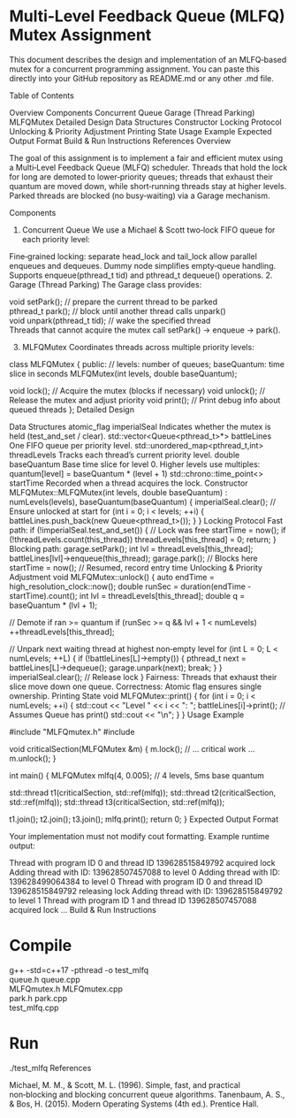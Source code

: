 # Multi‑Level Feedback Queue (MLFQ) Mutex Assignment

This document describes the design and implementation of an MLFQ‑based mutex for a concurrent programming assignment. You can paste this directly into your GitHub repository as README.md or any other .md file.

Table of Contents

Overview
Components
Concurrent Queue
Garage (Thread Parking)
MLFQMutex
Detailed Design
Data Structures
Constructor
Locking Protocol
Unlocking & Priority Adjustment
Printing State
Usage Example
Expected Output Format
Build & Run Instructions
References
Overview

The goal of this assignment is to implement a fair and efficient mutex using a Multi‑Level Feedback Queue (MLFQ) scheduler. Threads that hold the lock for long are demoted to lower‑priority queues; threads that exhaust their quantum are moved down, while short‑running threads stay at higher levels. Parked threads are blocked (no busy‑waiting) via a Garage mechanism.

Components

1. Concurrent Queue
We use a Michael & Scott two‑lock FIFO queue for each priority level:

Fine‑grained locking: separate head_lock and tail_lock allow parallel enqueues and dequeues.
Dummy node simplifies empty‑queue handling.
Supports enqueue(pthread_t tid) and pthread_t dequeue() operations.
2. Garage (Thread Parking)
The Garage class provides:

void setPark();                // prepare the current thread to be parked  
pthread_t park();              // block until another thread calls unpark()  
void unpark(pthread_t tid);    // wake the specified thread  
Threads that cannot acquire the mutex call setPark() → enqueue → park().

3. MLFQMutex
Coordinates threads across multiple priority levels:

class MLFQMutex {
public:
  // levels: number of queues; baseQuantum: time slice in seconds
  MLFQMutex(int levels, double baseQuantum);

  void lock();    // Acquire the mutex (blocks if necessary)
  void unlock();  // Release the mutex and adjust priority
  void print();   // Print debug info about queued threads
};
Detailed Design

Data Structures
atomic_flag imperialSeal
Indicates whether the mutex is held (test_and_set / clear).
std::vector<Queue<pthread_t>*> battleLines
One FIFO queue per priority level.
std::unordered_map<pthread_t,int> threadLevels
Tracks each thread’s current priority level.
double baseQuantum
Base time slice for level 0. Higher levels use multiples:
quantum[level] = baseQuantum * (level + 1)
std::chrono::time_point<> startTime
Recorded when a thread acquires the lock.
Constructor
MLFQMutex::MLFQMutex(int levels, double baseQuantum)
  : numLevels(levels), baseQuantum(baseQuantum)
{
  imperialSeal.clear();  // Ensure unlocked at start
  for (int i = 0; i < levels; ++i) {
    battleLines.push_back(new Queue<pthread_t>());
  }
}
Locking Protocol
Fast path:
if (!imperialSeal.test_and_set()) {
  // Lock was free
  startTime = now();
  if (!threadLevels.count(this_thread))
    threadLevels[this_thread] = 0;
  return;
}
Blocking path:
garage.setPark();
int lvl = threadLevels[this_thread];
battleLines[lvl]->enqueue(this_thread);
garage.park();       // Blocks here
startTime = now();   // Resumed, record entry time
Unlocking & Priority Adjustment
void MLFQMutex::unlock() {
  auto endTime = high_resolution_clock::now();
  double runSec = duration<double>(endTime - startTime).count();
  int lvl = threadLevels[this_thread];
  double q = baseQuantum * (lvl + 1);

  // Demote if ran >= quantum
  if (runSec >= q && lvl + 1 < numLevels)
    ++threadLevels[this_thread];

  // Unpark next waiting thread at highest non‑empty level
  for (int L = 0; L < numLevels; ++L) {
    if (!battleLines[L]->empty()) {
      pthread_t next = battleLines[L]->dequeue();
      garage.unpark(next);
      break;
    }
  }
  imperialSeal.clear();  // Release lock
}
Fairness: Threads that exhaust their slice move down one queue.
Correctness: Atomic flag ensures single ownership.
Printing State
void MLFQMutex::print() {
  for (int i = 0; i < numLevels; ++i) {
    std::cout << "Level " << i << ": ";
    battleLines[i]->print();  // Assumes Queue has print()
    std::cout << "\n";
  }
}
Usage Example

#include "MLFQmutex.h"
#include <thread>

void criticalSection(MLFQMutex &m) {
  m.lock();
  // ... critical work ...
  m.unlock();
}

int main() {
  MLFQMutex mlfq(4, 0.005);  // 4 levels, 5ms base quantum

  std::thread t1(criticalSection, std::ref(mlfq));
  std::thread t2(criticalSection, std::ref(mlfq));
  std::thread t3(criticalSection, std::ref(mlfq));

  t1.join(); t2.join(); t3.join();
  mlfq.print();
  return 0;
}
Expected Output Format

Your implementation must not modify cout formatting. Example runtime output:

Thread with program ID 0 and thread ID 139628515849792 acquired lock
Adding thread with ID: 139628507457088 to level 0
Adding thread with ID: 139628499064384 to level 0
Thread with program ID 0 and thread ID 139628515849792 releasing lock
Adding thread with ID: 139628515849792 to level 1
Thread with program ID 1 and thread ID 139628507457088 acquired lock
...
Build & Run Instructions

# Compile
g++ -std=c++17 -pthread -o test_mlfq \
    queue.h queue.cpp \
    MLFQmutex.h MLFQmutex.cpp \
    park.h park.cpp \
    test_mlfq.cpp

# Run
./test_mlfq
References

Michael, M. M., & Scott, M. L. (1996). Simple, fast, and practical non‑blocking and blocking concurrent queue algorithms.
Tanenbaum, A. S., & Bos, H. (2015). Modern Operating Systems (4th ed.). Prentice Hall.
